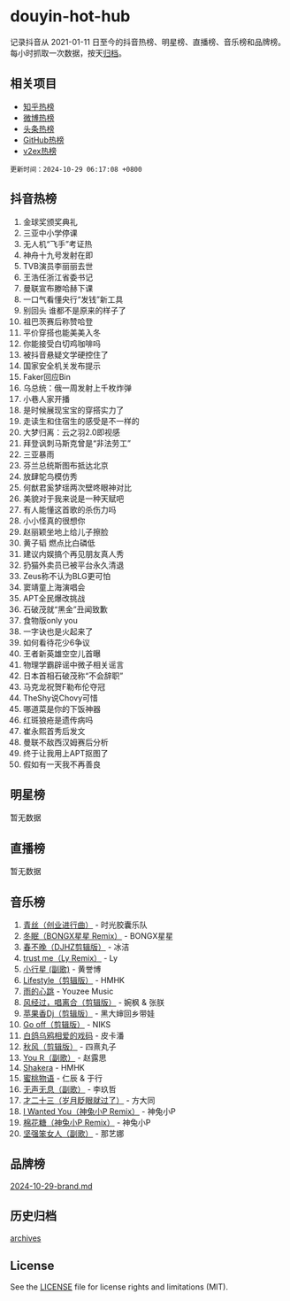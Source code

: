 # douyin-hot-hub

记录抖音从 2021-01-11 日至今的抖音热榜、明星榜、直播榜、音乐榜和品牌榜。每小时抓取一次数据，按天[归档](archives)。

## 相关项目

- [知乎热榜](https://github.com/lonnyzhang423/zhihu-hot-hub)
- [微博热榜](https://github.com/lonnyzhang423/weibo-hot-hub)
- [头条热榜](https://github.com/lonnyzhang423/toutiao-hot-hub)
- [GitHub热榜](https://github.com/lonnyzhang423/github-hot-hub)
- [v2ex热榜](https://github.com/lonnyzhang423/v2ex-hot-hub)


`更新时间：2024-10-29 06:17:08 +0800`

## 抖音热榜

1. 金球奖颁奖典礼
1. 三亚中小学停课
1. 无人机“飞手”考证热
1. 神舟十九号发射在即
1. TVB演员李丽丽去世
1. 王浩任浙江省委书记
1. 曼联宣布滕哈赫下课
1. 一口气看懂央行“发钱”新工具
1. 别回头 谁都不是原来的样子了
1. 祖巴茨赛后称赞哈登
1. 平价穿搭也能美美入冬
1. 你能接受白切鸡咖啡吗
1. 被抖音悬疑文学硬控住了
1. 国家安全机关发布提示
1. Faker回应Bin
1. 乌总统：俄一周发射上千枚炸弹
1. 小巷人家开播
1. 是时候展现宝宝的穿搭实力了
1. 走读生和住宿生的感受是不一样的
1. 大梦归离：云之羽2.0即视感
1. 拜登讽刺马斯克曾是“非法劳工”
1. 三亚暴雨
1. 芬兰总统斯图布抵达北京
1. 放肆鸵鸟模仿秀
1. 何猷君奚梦瑶两次壁咚眼神对比
1. 美貌对于我来说是一种天赋吧
1. 有人能懂这首歌的杀伤力吗
1. 小小怪真的很想你
1. 赵丽颖坐地上给儿子擦脸
1. 黄子韬 燃点比白磷低
1. 建议内娱搞个再见朋友真人秀
1. 扔猫外卖员已被平台永久清退
1. Zeus称不认为BLG更可怕
1. 窦靖童上海演唱会
1. APT全民爆改挑战
1. 石破茂就“黑金”丑闻致歉
1. 食物版only you
1. 一字诀也是火起来了
1. 如何看待花少6争议
1. 王者新英雄空空儿首曝
1. 物理学霸辟谣中微子相关谣言
1. 日本首相石破茂称“不会辞职”
1. 马克龙祝贺F勒布伦夺冠
1. TheShy说Chovy可惜
1. 哪道菜是你的下饭神器
1. 红斑狼疮是遗传病吗
1. 崔永熙首秀后发文
1. 曼联不敌西汉姆赛后分析
1. 终于让我用上APT抠图了
1. 假如有一天我不再善良

## 明星榜

暂无数据

## 直播榜

暂无数据

## 音乐榜

1. [青丝（创业进行曲）](https://sf3-cdn-tos.douyinstatic.com/obj/tos-cn-ve-2774/ooYARJB5iBRNhCOkDsS3BAKW91CIMoQfwzwKLi) - 时光胶囊乐队
1. [冬眠（BONGX星星 Remix）](https://sf5-hl-cdn-tos.douyinstatic.com/obj/tos-cn-ve-2774/oMCfFFoE3LwQ7agAgOIG4ieExqkeAsxNBEkLdz) - BONGX星星
1. [春不晚（DJHZ剪辑版）](https://sf5-hl-cdn-tos.douyinstatic.com/obj/tos-cn-ve-2774/osEZa7YZ6wNo9QDABgfGFaCQKRQTNafsBJDnKt) - 冰洁
1. [trust me（Ly Remix）](https://sf5-hl-cdn-tos.douyinstatic.com/obj/tos-cn-ve-2774/oUo1M8fz5AfmMSExABQQKFE0eCMWgsiccfqrMA) - Ly
1. [小行星 (副歌)](https://sf5-hl-cdn-tos.douyinstatic.com/obj/tos-cn-ve-2774/oArWEvgkJwVsB0KMIw6iBsAoHAciIjJqzWeTQr) - 黄誉博
1. [Lifestyle（剪辑版）](https://sf5-hl-cdn-tos.douyinstatic.com/obj/tos-cn-ve-2774/owfqGgjwG3V5lCLaAIezFMeg3LtuKNBaZKgzPV) - HMHK
1. [雨的心跳](https://sf5-hl-cdn-tos.douyinstatic.com/obj/tos-cn-ve-2774/o0vI5NZuiJgxWIQQFhXO0RTrsiIAsBSiMIECz) - Youzee Music
1. [风经过，唱离合（剪辑版）](https://sf3-cdn-tos.douyinstatic.com/obj/tos-cn-ve-2774/okllg5DG2MmUF3aiiDfBZx6ZLvfwOTtbCEAHyI) - 婉枫 & 张朕
1. [苹果香Dj（剪辑版）](https://sf5-hl-cdn-tos.douyinstatic.com/obj/tos-cn-ve-2774/oEeIEQbYGAOspCTRAIeYF4Ok8LgZ8NBaRe4ztR) - 黑大婶回乡带娃
1. [Go off（剪辑版）](https://sf5-hl-cdn-tos.douyinstatic.com/obj/tos-cn-ve-2774/oYLJZTCGnIQBt2BsMBCFksOEMnDQesCr2gfZ7N) - NIKS
1. [白鸽乌鸦相爱的戏码](https://sf5-hl-cdn-tos.douyinstatic.com/obj/tos-cn-ve-2774/oMVVEf6eDAOmFtNtCsEqKpIorBDM8Nkg6TZRqC) - 皮卡潘
1. [秋风（剪辑版）](https://sf3-cdn-tos.douyinstatic.com/obj/tos-cn-ve-2774/ocGaU84LfAfzMd2wbXdQFpCGhBiXg82JNMRRie) - 四熹丸子
1. [You R（副歌）](https://sf5-hl-cdn-tos.douyinstatic.com/obj/tos-cn-ve-2774/oc0MZn9aEfLkCFLIxKQQcgBjS9mBBuDttYPfZ1) - 赵露思
1. [Shakera](https://sf5-hl-cdn-tos.douyinstatic.com/obj/tos-cn-ve-2774/ocKtEBgQ8FiQCBDf3nj9Z9gEGEQ4fAZDYEocLY) - HMHK
1. [蜜桃物语](https://sf5-hl-cdn-tos.douyinstatic.com/obj/tos-cn-ve-2774/oIhOSCZtIACtYU4XQkngiW9kCBfVD1Fz9IYeqL) - 仁辰 & 于行
1. [无声无息（副歌）](https://sf3-cdn-tos.douyinstatic.com/obj/tos-cn-ve-2774/osmzBBdYMBoz2NHW7AYiZEErnITswCiYzuA3Nf) - 李玖哲
1. [才二十三（岁月眨眼就过了）](https://sf3-cdn-tos.douyinstatic.com/obj/tos-cn-ve-2774/oYAvkTrUXEBMWYUbL3nl8i01MJ5skiIZASC2H) - 方大同
1. [I Wanted You（神兔小P Remix）](https://sf5-hl-cdn-tos.douyinstatic.com/obj/tos-cn-ve-2774/o4CAubmDQdZeEkstFnCvKIMDag8D2BSBOjfNuh) - 神兔小P
1. [棉花糖（神兔小P Remix）](https://sf5-hl-cdn-tos.douyinstatic.com/obj/tos-cn-ve-2774/o0pEDf1GaEfEYJ1FbgOAFCITQ1zeFD3kgBWGcG) - 神兔小P
1. [坚强笨女人（副歌）](https://sf5-hl-cdn-tos.douyinstatic.com/obj/tos-cn-ve-2774/ospNInQiZvGWyBVg5zkNsAMct5uJIg1CrZiPL) - 那艺娜

## 品牌榜

[2024-10-29-brand.md](archives/2024-10-29-brand.md)

## 历史归档

[archives](archives)

## License

See the [LICENSE](LICENSE) file for license rights and limitations (MIT).
